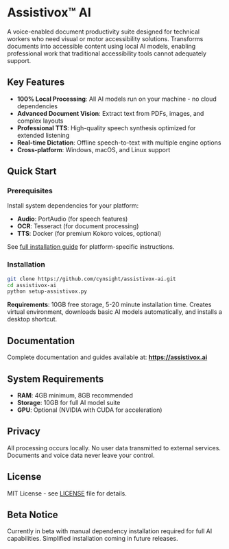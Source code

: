 # Assistivox™ AI

A voice-enabled document productivity suite designed for technical workers who need visual or motor accessibility solutions. Transforms documents into accessible content using local AI models, enabling professional work that traditional accessibility tools cannot adequately support.

## Key Features

- **100% Local Processing**: All AI models run on your machine - no cloud dependencies
- **Advanced Document Vision**: Extract text from PDFs, images, and complex layouts  
- **Professional TTS**: High-quality speech synthesis optimized for extended listening
- **Real-time Dictation**: Offline speech-to-text with multiple engine options
- **Cross-platform**: Windows, macOS, and Linux support

## Quick Start

### Prerequisites
Install system dependencies for your platform:
- **Audio**: PortAudio (for speech features)
- **OCR**: Tesseract (for document processing) 
- **TTS**: Docker (for premium Kokoro voices, optional)

See [full installation guide](https://assistivox.ai) for platform-specific instructions.

### Installation

```bash
git clone https://github.com/cynsight/assistivox-ai.git
cd assistivox-ai
python setup-assistivox.py
```

**Requirements**: 10GB free storage, 5-20 minute installation time. Creates virtual environment, downloads basic AI models automatically, and installs a desktop shortcut.

## Documentation

Complete documentation and guides available at: **https://assistivox.ai**

## System Requirements

- **RAM**: 4GB minimum, 8GB recommended
- **Storage**: 10GB for full AI model suite
- **GPU**: Optional (NVIDIA with CUDA for acceleration)

## Privacy

All processing occurs locally. No user data transmitted to external services. Documents and voice data never leave your control.

## License

MIT License - see [LICENSE](LICENSE) file for details.

## Beta Notice

Currently in beta with manual dependency installation required for full AI capabilities. Simplified installation coming in future releases.
